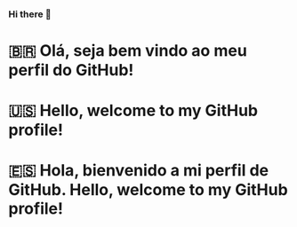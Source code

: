### Hi there 👋

#	:brazil: Olá, seja bem vindo ao meu perfil do GitHub!
#	:us: Hello, welcome to my GitHub profile!
#	:es: Hola, bienvenido a mi perfil de GitHub. Hello, welcome to my GitHub profile!

